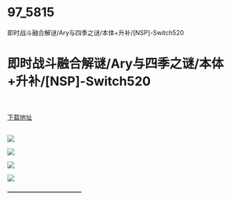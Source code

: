# 97_5815
即时战斗融合解谜/Ary与四季之谜/本体+升补/[NSP]-Switch520
# 即时战斗融合解谜/Ary与四季之谜/本体+升补/[NSP]-Switch520
 <br/></br>
[下载地址](https://www.switch520.cc/article/5815 "下载地址")
<br/></br>

<p><img src="https://www.switch520.cc/muke_img/upload_art_editor_20200923-1_bd56b5caad534100c76d336b44f2f51d.jpg"></p>
<p><img src="https://www.switch520.cc/muke_img/upload_art_editor_20200923-1_274d1e62cfce5782e810b4176f067e6c.jpg"></p>
<p><img src="https://www.switch520.cc/muke_img/upload_art_editor_20200923-1_6ba89f62a4121f404dc5b47c9e7b88c8.jpg"></p>
<p><img src="https://www.switch520.cc/muke_img/upload_art_editor_20200923-1_884b50a0271605139a5906b4e28ec1cb.jpg"></p>
<p></p>
<p><span><strong>————————————</strong></span></p>
